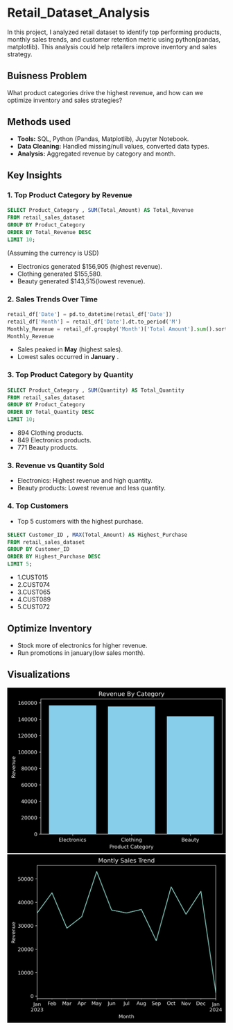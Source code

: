 # Retail_Dataset_Analysis 
In this project, I analyzed retail dataset to identify top performing products, monthly sales trends, and customer retention metric using python(pandas, matplotlib). This analysis could help retailers improve inventory and sales strategy.

## Buisness Problem
What product categories drive the highest revenue, and how can we optimize inventory and sales strategies?  

## Methods used
- **Tools:** SQL, Python (Pandas, Matplotlib), Jupyter Notebook.  
- **Data Cleaning:** Handled missing/null values, converted data types.  
- **Analysis:** Aggregated revenue by category and month.  

##  Key Insights  

### 1. Top Product Category by Revenue

```sql
SELECT Product_Category , SUM(Total_Amount) AS Total_Revenue
FROM retail_sales_dataset
GROUP BY Product_Category
ORDER BY Total_Revenue DESC
LIMIT 10;
```
(Assuming the currency is USD)
- Electronics generated $156,905 (highest revenue).  
- Clothing generated $155,580.  
- Beauty generated $143,515(lowest revenue).  

### 2. Sales Trends Over Time  
```python
retail_df['Date'] = pd.to_datetime(retail_df['Date'])
retail_df['Month'] = retail_df['Date'].dt.to_period('M')
Monthly_Revenue = retail_df.groupby('Month')['Total Amount'].sum().sort_values(ascending=False)
Monthly_Revenue
```
- Sales peaked in **May** (highest sales).  
- Lowest sales occurred in **January** .


### 3. Top Product Category by Quantity
```sql
SELECT Product_Category , SUM(Quantity) AS Total_Quantity
FROM retail_sales_dataset
GROUP BY Product_Category
ORDER BY Total_Quantity DESC
LIMIT 10;
```
- 894 Clothing products.
- 849 Electronics products.
- 771 Beauty products.

### 3. Revenue vs Quantity Sold  
- Electronics: Highest revenue and high quantity.  
- Beauty products: Lowest revenue and less quantity.  

### 4. Top Customers  
- Top 5 customers with the highest purchase.
```sql
SELECT Customer_ID , MAX(Total_Amount) AS Highest_Purchase
FROM retail_sales_dataset
GROUP BY Customer_ID
ORDER BY Highest_Purchase DESC
LIMIT 5;
```
  - 1.CUST015
  - 2.CUST074
  - 3.CUST065
  - 4.CUST089
  - 5.CUST072

## Optimize Inventory
  - Stock more of electronics for higher revenue. 
  - Run promotions in january(low sales month).
    
##  Visualizations  
 ![Revenue by Category](revenue_by_category.png)  
 ![Monthly Sales Trend](revenue_by_month.png)
